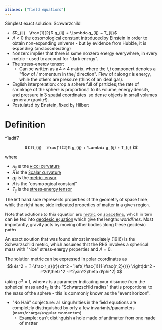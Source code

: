 ```yaml
---
aliases: ["field equations"]
---
```



Simplest exact solution: Schwarzchild

- $R_{ij} - \frac{1}{2}R g_{ij} + \Lambda g_{ij} = T_{ij}$
- $\Lambda < 0$ the cosomological constant introduced by Einstein in order to obtain non-expanding universe - but by evidence from Hubble, it is expanding (and accelerating)
- Nonzero implies that there is some nonzero energy everywhere, in every metric - used to account for "dark energy".
- The [stress-energy tensor](stress-energy%20tensor):
	- Can be written as a $4\times 4$ matrix, where the $i,j$ component denotes a "flow of $i$ momentum in the $j$ direction". Flow of $t$ along $t$ is energy, while the others are pressure (think of an ideal gas).
- English interpretation: drop a sphere full of particles; the rate of shrinkage of the sphere is proportional to its volume, energy density, and pressure in 3 spatial coordinates (so dense objects in small volumes generate gravity!).
- Postulated by Einstein, fixed by Hilbert


# Definition

^1adff7

$$
R_{ij} + \frac{1}{2}R g_{ij} + \Lambda g_{ij} = T_{ij}
$$

where
- $R_{ij}$ is the [Ricci curvature](Ricci%20curvature.md)
- $R$ is the [Scalar curvature](Scalar%20curvature.md)
- $g_{ij}$ is the [metric tensor](metric%20tensor.md)
- $\Lambda$ is the "cosmological constant"
- $T_{ij}$ is the [stress-energy tensor](stress-energy%20tensor)

The left hand side represents properties of the geometry of space time, while the right hand side indicated properties of matter in a given region.

Note that solutions to this equation are [metric](Riemannian%20metric.md) on [spacetime](spacetime.md), which in turn can be fed into [geodesic equation](geodesic%20equation) which give the lengths _worldlines_. Most importantly, gravity acts by moving other bodies along these geodesic paths.

An exact solution that was found almost immediately  (1916) is the Schwarzschild metric, which assumes that the RHS involves a spherical mass with "nice" stress-energy properties and $\Lambda = 0$. 

The solution metric can be expressed in polar coordinates as
$$ ds^2 = (1-\frac{r_s}{r}) dt^2 - \left( \frac{1}{1-\frac{r_2}{r}} \right)dr^2 - r^2d\theta^2  -r^2\sin^2\theta d\phi^2)
$$

taking $c^2 = 1$, where $r$ is a parameter indicating your distance from the spherical mass and $r_2$ is the "Schwarzschild radius" that is proportional to the mass of the sphere - this is commonly known as the "event horizon".

- "No Hair" conjecture: all singularities in the field equations are completely distinguished by only a few invariants/parameters (mass/charge/angular momentum)
	- Example: can't distinguish a hole made of antimatter from one made of matter